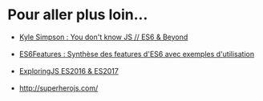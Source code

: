 <!-- .slide: -->

# Pour aller plus loin...

<ul>
    <li class="fragment" data-fragment-index="1"><a class="underline" href="https://goo.gl/qzjuBN" target="_blank">Kyle Simpson : You don't know JS // ES6 & Beyond</a><br/><br/></li>
    <li class="fragment" data-fragment-index="2"><a class="underline" href="https://goo.gl/W3GE1v" target="_blank">ES6Features : Synthèse des features d'ES6 avec exemples d'utilisation</a><br/><br/></li>
    <li class="fragment" data-fragment-index="3"><a class="underline" href="https://goo.gl/sjOLUL" target="_blank">ExploringJS ES2016 & ES2017</a><br/><br/></li>
    <li class="fragment" data-fragment-index="4"><a class="underline" href="http://superherojs.com/" target="_blank">http://superherojs.com/</a><br/><br/></li>
</ul>
